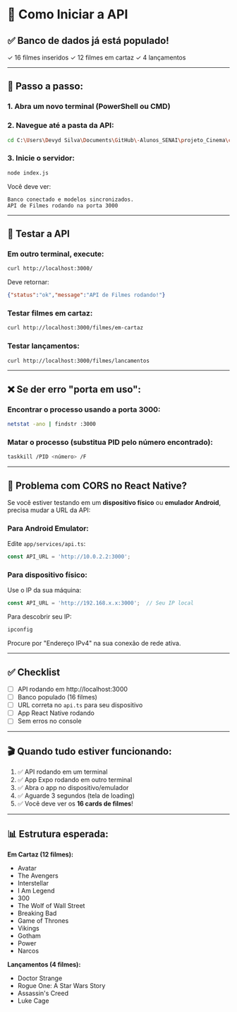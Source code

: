 # 🚀 Como Iniciar a API

## ✅ Banco de dados já está populado!

✓ 16 filmes inseridos
✓ 12 filmes em cartaz
✓ 4 lançamentos

---

## 📝 Passo a passo:

### 1. Abra um novo terminal (PowerShell ou CMD)

### 2. Navegue até a pasta da API:
```bash
cd C:\Users\Devyd Silva\Documents\GitHub\-Alunos_SENAI\projeto_Cinema\cinemaLancamento\api
```

### 3. Inicie o servidor:
```bash
node index.js
```

Você deve ver:
```
Banco conectado e modelos sincronizados.
API de Filmes rodando na porta 3000
```

---

## 🧪 Testar a API

### Em outro terminal, execute:
```bash
curl http://localhost:3000/
```

Deve retornar:
```json
{"status":"ok","message":"API de Filmes rodando!"}
```

### Testar filmes em cartaz:
```bash
curl http://localhost:3000/filmes/em-cartaz
```

### Testar lançamentos:
```bash
curl http://localhost:3000/filmes/lancamentos
```

---

## ❌ Se der erro "porta em uso":

### Encontrar o processo usando a porta 3000:
```bash
netstat -ano | findstr :3000
```

### Matar o processo (substitua PID pelo número encontrado):
```bash
taskkill /PID <número> /F
```

---

## 🔧 Problema com CORS no React Native?

Se você estiver testando em um **dispositivo físico** ou **emulador Android**, precisa mudar a URL da API:

### Para Android Emulator:
Edite `app/services/api.ts`:
```typescript
const API_URL = 'http://10.0.2.2:3000';
```

### Para dispositivo físico:
Use o IP da sua máquina:
```typescript
const API_URL = 'http://192.168.x.x:3000';  // Seu IP local
```

Para descobrir seu IP:
```bash
ipconfig
```
Procure por "Endereço IPv4" na sua conexão de rede ativa.

---

## ✅ Checklist

- [ ] API rodando em http://localhost:3000
- [ ] Banco populado (16 filmes)
- [ ] URL correta no `api.ts` para seu dispositivo
- [ ] App React Native rodando
- [ ] Sem erros no console

---

## 🎬 Quando tudo estiver funcionando:

1. ✅ API rodando em um terminal
2. ✅ App Expo rodando em outro terminal
3. ✅ Abra o app no dispositivo/emulador
4. ✅ Aguarde 3 segundos (tela de loading)
5. ✅ Você deve ver os **16 cards de filmes**!

---

## 📊 Estrutura esperada:

**Em Cartaz (12 filmes):**
- Avatar
- The Avengers
- Interstellar
- I Am Legend
- 300
- The Wolf of Wall Street
- Breaking Bad
- Game of Thrones
- Vikings
- Gotham
- Power
- Narcos

**Lançamentos (4 filmes):**
- Doctor Strange
- Rogue One: A Star Wars Story
- Assassin's Creed
- Luke Cage


